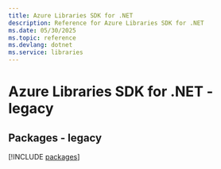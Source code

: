 ```yaml
---
title: Azure Libraries SDK for .NET
description: Reference for Azure Libraries SDK for .NET
ms.date: 05/30/2025
ms.topic: reference
ms.devlang: dotnet
ms.service: libraries
---
```

# Azure Libraries SDK for .NET - legacy
## Packages - legacy
[!INCLUDE [packages](libraries-index.md)]